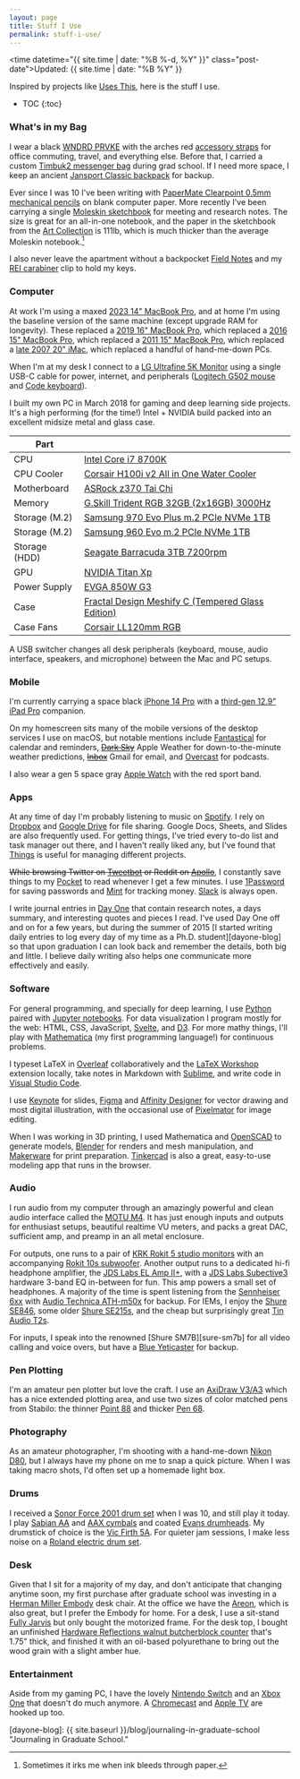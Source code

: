 ```yaml
---
layout: page
title: Stuff I Use
permalink: stuff-i-use/
---
```


<time datetime="{{ site.time | date: "%B %-d, %Y" }}" class="post-date">Updated: {{ site.time | date: "%B %Y" }}</time>

Inspired by projects like [Uses This][the-setup], here is the stuff I use.

* TOC
{:toc}

### What's in my Bag
I wear a black [WNDRD PRVKE][wandrd] with the arches red [accessory straps][straps] for office commuting, travel, and everything else.
Before that, I carried a custom [Timbuk2 messenger bag][timbuk2] during grad school.
If I need more space, I keep an ancient [Jansport Classic backpack][jansport] for backup.

<!-- <figure>
	<img class="full" src="/images/stuff-i-use.jpg" alt="Stuff I Use.">
	<figcaption>Apple Pi. Get it?</figcaption>
</figure> -->

Ever since I was 10 I've been writing with [PaperMate Clearpoint 0.5mm mechanical pencils][pencil] on blank computer paper.
More recently I've been carrying a single [Moleskin sketchbook][moleskin] for meeting and research notes.
The size is great for an all-in-one notebook, and the paper in the sketchbook from the [Art Collection][moleskin] is 111lb, which is much thicker than the average Moleskin notebook.[^fn-moleskin]

I also never leave the apartment without a backpocket [Field Notes][fieldnotes] and my [REI carabiner][carabiner] clip to hold my keys.

### Computer
At work I'm using a maxed [2023 14" MacBook Pro][mbp-2023], and at home I'm using the baseline version of the same machine (except upgrade RAM for longevity).
These replaced a [2019 16" MacBook Pro][mbp-2019], which replaced a [2016 15" MacBook Pro][mbp-2016], which replaced a [2011 15" MacBook Pro][mbp-2011], which replaced a [late 2007 20" iMac][imac], which replaced a handful of hand-me-down PCs.

When I'm at my desk I connect to a [LG Ultrafine 5K Monitor][monitor] using a single USB-C cable for power, internet, and peripherals ([Logitech G502 mouse][mouse] and [Code keyboard][keyboard]).

I built my own PC in March 2018 for gaming and deep learning side projects.
It's a high performing (for the time!) Intel + NVIDIA build packed into an excellent midsize metal and glass case.

| Part          |             |
| ------------- |-------------|
| CPU           | [Intel Core i7 8700K][cpu] |
| CPU Cooler    | [Corsair H100i v2 All in One Water Cooler][cpu-cooler] |
| Motherboard   | [ASRock z370 Tai Chi][motherboard] |
| Memory        | [G.Skill Trident RGB 32GB (2x16GB) 3000Hz][memory] |
| Storage (M.2) | [Samsung 970 Evo Plus m.2 PCIe NVMe 1TB][storage-m2-1] |
| Storage (M.2) | [Samsung 960 Evo m.2 PCIe NVMe 1TB][storage-m2-2] |
| Storage (HDD) | [Seagate Barracuda 3TB 7200rpm][storage-hdd] |
| GPU           | [NVIDIA Titan Xp][gpu] |
| Power Supply  | [EVGA 850W G3][power-supply] |
| Case          | [Fractal Design Meshify C (Tempered Glass Edition)][case]|
| Case Fans     | [Corsair LL120mm RGB][case-fans] |

A USB switcher changes all desk peripherals (keyboard, mouse, audio interface, speakers, and microphone) between the Mac and PC setups. 

### Mobile
I'm currently carrying a space black [iPhone 14 Pro][iphone] with a [third-gen 12.9" iPad Pro][ipad] companion.

<!-- <figure>
	<img class="iphone" src="/images/iphone.png" alt="My iPhone Homescreen.">
	<figcaption>My old iPhone 6 Homescreen.</figcaption>
</figure> -->

On my homescreen sits many of the mobile versions of the desktop services I use on macOS, but notable mentions include [Fantastical][fantastical] for calendar and reminders, ~~[Dark Sky][darksky]~~ Apple Weather for down-to-the-minute weather predictions, ~~[Inbox][inbox]~~ Gmail for email, and [Overcast][overcast] for podcasts.

I also wear a gen 5 space gray [Apple Watch][watch] with the red sport band.

### Apps
At any time of day I'm probably listening to music on [Spotify][spotify].
I rely on [Dropbox][dropbox] and [Google Drive][drive] for file sharing.
Google Docs, Sheets, and Slides are also frequently used.
For getting things, I've tried every to-do list and task manager out there, and I haven't really liked any, but I've found that [Things][things] is useful for managing different projects.

~~While browsing Twitter on [Tweetbot][tweetbot] or Reddit on [Apollo][apollo]~~, I constantly save things to my [Pocket][pocket] to read whenever I get a few minutes.
I use [1Password][1password] for saving passwords and [Mint][mint] for tracking money.
[Slack][slack] is always open.

I write journal entries in [Day One][day-one] that contain research notes, a days summary, and interesting quotes and pieces I read.
I've used Day One off and on for a few years, but during the summer of 2015 [I started writing daily entries to log every day of my time as a Ph.D. student][dayone-blog] so that upon graduation I can look back and remember the details, both big and little.
I believe daily writing also helps one communicate more effectively and easily.

### Software
For general programming, and specially for deep learning, I use [Python][python] paired with [Jupyter notebooks][jupyter].
For data visualization I program mostly for the web: HTML, CSS, JavaScript, [Svelte][svelte], and [D3][d3].
For more mathy things, I'll play with [Mathematica][mathematica] (my first programming language!) for continuous problems.

I typeset LaTeX in [Overleaf][overleaf] collaboratively and the [LaTeX Workshop][latex-workshop] extension locally, take notes in Markdown with [Sublime][sublime], and write code in [Visual Studio Code][vs-code].

I use [Keynote][keynote] for slides, [Figma][figma] and [Affinity Designer][affinity-designer] for vector drawing and most digital illustration, with the occasional use of [Pixelmator][pixelmator] for image editing.

When I was working in 3D printing, I used Mathematica and [OpenSCAD][openscad] to generate models, [Blender][blender] for renders and mesh manipulation, and [Makerware][makerware] for print preparation.
[Tinkercad][tinkercad] is also a great, easy-to-use modeling app that runs in the browser.

### Audio
I run audio from my computer through an amazingly powerful and clean audio interface called the [MOTU M4][motu-m4]. It has just enough inputs and outputs for enthusiast setups, beautiful realtime VU meters, and packs a great DAC, sufficient amp, and preamp in an all metal enclosure.

For outputs, one runs to a pair of [KRK Rokit 5 studio monitors][rokit5] with an accompanying [Rokit 10s subwoofer][rokit10].
Another output runs to a dedicated hi-fi headphone amplifier, the [JDS Labs EL Amp II+][jds-element], with a [JDS Labs Subective3][jds-subjective] hardware 3-band EQ in-between for fun.
This amp powers a small set of headphones.
A majority of the time is spent listening from the [Sennheiser 6xx][6xx] with [Audio Technica ATH-m50x][m50x] for backup.
For IEMs, I enjoy the [Shure SE846][shure215], some older [Shure SE215s][shure215], and the cheap but surprisingly great [Tin Audio T2s][tint2].

For inputs, I speak into the renowned [Shure SM7B][sure-sm7b] for all video calling and voice overs, but have a [Blue Yeticaster][yeti] for backup.

### Pen Plotting
I'm an amateur pen plotter but love the craft. I use an [AxiDraw V3/A3][axidraw] which has a nice extended plotting area, and use two sizes of color matched pens from Stabilo: the thinner [Point 88][stabilo-point-88] and thicker [Pen 68][stabilo-pen-68].

### Photography
As an amateur photographer, I'm shooting with a hand-me-down [Nikon D80][d80], but I always have my phone on me to snap a quick picture.
When I was taking macro shots, I'd often set up a homemade light box.

### Drums
I received a [Sonor Force 2001 drum set][sonor] when I was 10, and still play it today.
I play [Sabian AA][aa] and [AAX cymbals][aax] and coated [Evans drumheads][evans].
My drumstick of choice is the [Vic Firth 5A][5a].
For quieter jam sessions, I make less noise on a [Roland electric drum set][roland]. 

### Desk
Given that I sit for a majority of my day, and don't anticipate that changing anytime soon, my first purchase after graduate school was investing in a [Herman Miller Embody][embody] desk chair.
At the office we have the [Areon][areon], which is also great, but I prefer the Embody for home.
For a desk, I use a sit-stand [Fully Jarvis][fully-desk] but only bought the motorized frame.
For the desk top, I bought an unfinished [Hardware Reflections walnut butcherblock counter][wood-top] that's 1.75" thick, and finished it with an oil-based polyurethane to bring out the wood grain with a slight amber hue.

### Entertainment
Aside from my gaming PC, I have the lovely [Nintendo Switch][switch] and an [Xbox One][xbox] that doesn't do much anymore.
A [Chromecast][chromecast] and [Apple TV][apple-tv] are hooked up too. 

[wandrd]: https://www.wandrd.com/products/prvke "WANDRD PRVKE backpack."
[straps]: https://www.wandrd.com/products/premium-accessory-straps?variant=39928420171856 "WANDRD Accessory Straps."
[timbuk2]: http://www.timbuk2.com "Timbuk2."
[jansport]: http://www.jansport.com/shop/en/jansport-us/backpacks/right-pack-typ7 "Jansport."
[pencil]: https://www.papermate.com/pencils/mechanical-pencils "Clearpoint Mechanical Pencil."
[fieldnotes]: https://fieldnotesbrand.com/ "Fieled Notes."
[carabiner]: https://www.rei.com/product/887383/metolius-fs-mini-ii-carabiner "REI Carabiner."
[mbp-2023]: https://support.apple.com/kb/SP889?locale=en_US "2023 MacBook Pro."
[mbp-2019]: https://support.apple.com/kb/SP809?locale=en_US "2019 MacBook Pro."
[mbp-2016]: https://support.apple.com/kb/SP749?locale=en_US "2016 MacBook Pro."
[mbp-2011]: http://support.apple.com/kb/SP620?viewlocale=en_US&locale=en_US "Early 2011 MacBook Pro."
[imac]: http://support.apple.com/kb/SP28?viewlocale=en_US&locale=en_US "Late 2007 iMac"
[keyboard]: https://codekeyboards.com/ "Code Keyboard."
[mouse]: http://gaming.logitech.com/en-us/product/g502-proteus-spectrum-rgb-gaming-mouse "Logitech g502 Mouse."
[monitor]: http://www.lg.com/us/monitors/lg-27MD5K-5k-uhd-led-monitor?cmpid=2016HEMonitor-SEM-SF-Generic_US_Google_5K-Resolution_k0649&gclid=Cj0KEQiAzZHEBRD0ivi9_pDzgYMBEiQAtvxt-AxENU7EErIavOrcUuzBKDUQiBAa7myVuTdKixQeSGQaAkZQ8P8HAQ "LG UltraFine 5K Monitor."
[iphone]: https://www.apple.com/iphone-14-pro/specs/ "iPhone 14 Pro."
[ipad]: https://support.apple.com/kb/SP843?locale=en_US "iPad Pro."
[fantastical]: https://flexibits.com/fantastical-iphone "Fantastical."
[darksky]: http://darkskyapp.com "Dark Sky."
[things]: https://culturedcode.com/things/ "Things."
[inbox]: https://inbox.google.com "Inbox by Gmail."
[tweetbot]: http://tapbots.com/tweetbot/mac/ "Tweetbot."
[spotify]: https://www.spotify.com/us/ "Spotify."
[dropbox]: https://www.dropbox.com/ "Dropbox."
[trello]: https://trello.com/ "Trello."
[wunderlist]: https://www.wunderlist.com/ "Wunderlist."
[pocket]: https://getpocket.com/ "Pocket."
[evernote]: https://evernote.com "Evernote."
[1password]: https://agilebits.com/onepassword "1Password."
[mathematica]: http://www.wolfram.com/mathematica/ "Mathematica."
[python]: https://www.python.org "Python."
[openscad]: www.openscad.org/ "OpenSCAD."
[blender]: http://www.blender.org "Blender."
[makerware]: http://www.makerbot.com/desktop "Makerware."
[tinkercad]: https://tinkercad.com/ "Tinkercad."
[texshop]: https://tug.org/mactex/ "TeXShop."
[mou]: http://25.io/mou/ "Mou."
[sublime]: http://www.sublimetext.com "Sumblime Text."
[latex-workshop]: https://marketplace.visualstudio.com/items?itemName=James-Yu.latex-workshop "LaTeX Workshop."
[overleaf]: overleaf.com "Overleaf."
[pixelmator]: http://www.pixelmator.com "Pixelmator."
[alfred]: http://www.alfredapp.com "Alfred."
[rokit5]: http://www.krksys.com/krk-studio-monitor-speakers/rokit/rokit-5.html "Rokit 5."
[rokit10]: http://www.krksys.com/krk-subwoofers/10s.html "Rokit 10s."
[motu-m4]: https://motu.com/en-us/products/m-series/m4/ "MOTU M4."
[jds-element]: https://jdslabs.com/product/el-amp-ii/ "JDS Labs EL AMP II+."
[jds-subjective]: https://jdslabs.com/product/subjective3/ "JDS Labs Subjective3."
[6xx]: https://drop.com/buy/massdrop-sennheiser-hd6xx "Sennheiser HD 6xx."
[shure-sm7b]: https://www.shure.com/en-US/products/microphones/sm7b?variant=SM7B "Shure SM7B."
[fully-desk]: https://www.fully.com/standing-desks/jarvis-frame-only.html "Fully Jarvis Frame Only."
[wood-top]: https://hardwoodreflections.com/ "Hardwood Reflections Walnut Butcher Block."
[axidraw]: https://shop.evilmadscientist.com/productsmenu/890 "AxiDraw V3/A3."
[stabilo-point-88]: https://www.stabilo.com/com/products/writing/fineliner-felt-tip-pens/stabilo-point-88/ "Stabilo Point 88."
[stabilo-pen-68]: https://www.stabilo.com/com/products/coloring-drawing/coloring-felt-tip-pens/stabilo-pen-68/ "Stabilo Pen 68."
[apple-tv]: https://www.apple.com/tv-home/ "Apple TV."
[shure846]: https://www.shure.com/en-US/products/earphones/se846 "Shure SE215 Earbuds."
[shure215]: http://www.shure.com/americas/products/earphones-headphones/se-earphones/se215-sound-isolating-earphones "Shure SE846 Earbuds."
[tint2]: https://drop.com/buy/tin-t2-iem "Tin Audio T2 Earbuds."
[m50x]: https://www.audio-technica.com/cms/headphones/99aff89488ddd6b1/index.html "Audio Technica ATH-M50x."
[yeti]: https://www.bluedesigns.com/products/yeticaster/ "Blue Yeticaster."
[d80]: http://www.nikonusa.com/en/Nikon-Products/Product-Archive/dslr-cameras/D80.html "Nikon D80."
[sonor]: http://us.sonor.com "Sonor Drums."
[aa]: http://sabian.com/cymbals/index/series:aa/language:en "Sabian AA."
[aax]: http://sabian.com/cymbals/index/series:aax/language:en/order:popularity/page:1 "Sabian AAX."
[evans]: www.evansdrumheads.com/ "Evans Drumheads."
[5a]: http://www.vicfirth.com/products/americanclassic.php "Vic Firth 5A."
[roland]: http://www.rolandus.com/products/category/483 "Roland Electric Drums."
[xbox]: http://www.xbox.com/en-US/xbox-one "Xbox One."
[sleep-cycle]: http://www.sleepcycle.com "Sleep Cycle."
[mint]: https://www.mint.com "Mint."
[day-one]: http://dayoneapp.com "Day One."
[the-setup]: https://usesthis.com "The Setup."
[ps]: http://paulstamatiou.com/stuff-i-use/ "Paul Stamatiou."
[watch]: https://www.apple.com/watch/ "Apple Watch."
[the-setup]: https://usesthis.com "The Setup."
[fluid]: http://fluidapp.com "Fluid App."
[overcast]: https://overcast.fm/ "Overcast."
[apollo]: https://apolloapp.io/ "Apollo."
[drive]: drive.google.com/drive/ "Google Drive."
[keynote]: https://www.apple.com/keynote/ "Keynote."
[affinity-designer]: https://affinity.serif.com/en-us/ "Affinity Designer."
[figma]: https://figma.com "Figma." 
[jupyter]: http://jupyter.org/ "Jupyter Notebooks."
[vs-code]: https://code.visualstudio.com/ "Visual Studio Code."
[switch]: https://www.nintendo.com/switch/ "Nintendo Switch."
[moleskin]: https://www.moleskine.com/en-us/shop/notebooks/art-collection/sketchbook/ "Moleskin Art Collection."
[embody]: https://store.hermanmiller.com/home-office-chairs/embody-chair/4737.html "Herman Miller Embody."
[areon]: https://store.hermanmiller.com/office-chairs-aeron/aeron-chair/2195348.html "Herman Miller Areon."

[dayone-blog]: {{ site.baseurl }}/blog/journaling-in-graduate-school "Journaling in Graduate School."

[chromecast]: https://www.google.com/intl/en_us/chromecast/?utm_source=chromecast.com "Chromecast."
[d3]: https://d3js.org/ "D3."
[svelte]: https://svelte.dev/ "Svelte."
[slack]: https://slack.com/ "Slack."

[cpu]: https://www.intel.com/content/www/us/en/products/processors/core/i7-processors/i7-8700k.html "Intel Core i7 8700K."
[cpu-cooler]: https://www.corsair.com/us/en/Categories/Products/Cooling/Dual-Radiator/Hydro-Series%E2%84%A2-H100i-v2-Extreme-Performance-Liquid-CPU-Cooler/p/CW-9060025-WW "Corsair H100i v2 All in One Water Cooler."

[motherboard]: https://www.asrock.com/mb/Intel/Z370%20Taichi/index.asp "ASRock z370 Tai Chi."
[memory]: https://www.gskill.com/en/product/f4-3000c14d-32gtzr "G.Skill Trident RGB 32GB (2x16GB) 3000Hz."
[storage-m2-1]: https://www.samsung.com/us/computing/memory-storage/solid-state-drives/ssd-970-evo-plus-nvme-m-2-1-tb-mz-v7s1t0b-am/ "Samsung 970 Evo Plus m.2 PCIe NVMe 1TB." 
[storage-m2-2]: https://www.samsung.com/us/computing/memory-storage/solid-state-drives/ssd-960-evo-m-2-1tb-mz-v6e1t0bw/ "Samsung 960 Evo m.2 PCIe NVMe 1TB."
[storage-hdd]: https://www.seagate.com/internal-hard-drives/hdd/barracuda/ "Seagate Barracuda 3TB 7200rpm."
[gpu]: https://www.nvidia.com/en-us/titan/titan-xp/ "NVIDIA Titan Xp."
[power-supply]: https://www.evga.com/products/product.aspx?pn=220-G3-0850-X1 "EVGA 850W G3."
[case]: http://www.fractal-design.com/home/product/cases/meshify/meshify-c "Fractal Design Meshify C (Tempered Glass)."
[case-fans]: https://www.corsair.com/us/en/Categories/Products/Fans/ml-config/p/CO-9050072-WW "Corsair LL120mm RGB."

[^fn-moleskin]: Sometimes it irks me when ink bleeds through paper. 
